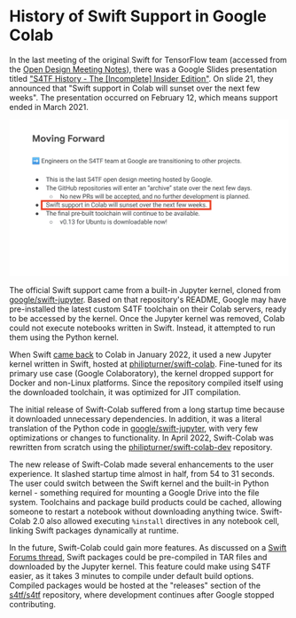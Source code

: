 # History of Swift Support in Google Colab

In the last meeting of the original Swift for TensorFlow team (accessed from the [Open Design Meeting Notes](https://docs.google.com/document/d/1Fm56p5rV1t2Euh6WLtBFKGqI43ozC3EIjReyLk-LCLU/edit)), there was a Google Slides presentation titled ["S4TF History - The [Incomplete] Insider Edition"](https://drive.google.com/file/d/1vxSIRq7KEmrFNAV_E0Wr7Pivn728Wcvs/view). On slide 21, they announced that "Swift support in Colab will sunset over the next few weeks". The presentation occurred on February 12, which means support ended in March 2021.


![Screenshot of the last official S4TF presentation, highlighting the statement indicating an end to Swift support on Colab](./ColabSupportSunsets.png)

The official Swift support came from a built-in Jupyter kernel, cloned from [google/swift-jupyter](https://github.com/google/swift-jupyter). Based on that repository's README, Google may have pre-installed the latest custom S4TF toolchain on their Colab servers, ready to be accessed by the kernel. Once the Jupyter kernel was removed, Colab could not execute notebooks written in Swift. Instead, it attempted to run them using the Python kernel.

When Swift [came back](https://forums.swift.org/t/swift-for-tensorflow-resurrection-swift-running-on-colab-again/54158) to Colab in January 2022, it used a new Jupyter kernel written in Swift, hosted at [philipturner/swift-colab](https://github.com/philipturner/swift-colab). Fine-tuned for its primary use case (Google Colaboratory), the kernel dropped support for Docker and non-Linux platforms. Since the repository compiled itself using the downloaded toolchain, it was optimized for JIT compilation.

The initial release of Swift-Colab suffered from a long startup time because it downloaded unnecessary dependencies. In addition, it was a literal translation of the Python code in [google/swift-jupyter](https://github.com/google/swift-jupyter), with very few optimizations or changes to functionality. In April 2022, Swift-Colab was rewritten from scratch using the [philipturner/swift-colab-dev](https://github.com/philipturner/swift-colab-dev) repository.

The new release of Swift-Colab made several enhancements to the user experience. It slashed startup time almost in half, from 54 to 31 seconds. The user could switch between the Swift kernel and the built-in Python kernel - something required for mounting a Google Drive into the file system. Toolchains and package build products could be cached, allowing someone to restart a notebook without downloading anything twice. Swift-Colab 2.0 also allowed executing `%install` directives in any notebook cell, linking Swift packages dynamically at runtime.

In the future, Swift-Colab could gain more features. As discussed on a [Swift Forums thread](https://forums.swift.org/t/violet-python-vm-written-in-swift/56945/7), Swift packages could be pre-compiled in TAR files and downloaded by the Jupyter kernel. This feature could make using S4TF easier, as it takes 3 minutes to compile under default build options. Compiled packages would be hosted at the "releases" section of the [s4tf/s4tf](https://github.com/s4tf/s4tf) repository, where development continues after Google stopped contributing.
